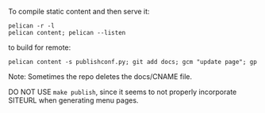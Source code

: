 To compile static content and then serve it:
```
pelican -r -l
pelican content; pelican --listen
```


to build for remote:

```
pelican content -s publishconf.py; git add docs; gcm "update page"; gp
```


Note: Sometimes the repo deletes the docs/CNAME file. 

DO NOT USE `make publish`, since it seems to not properly incorporate SITEURL when generating menu pages.